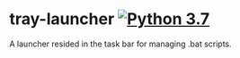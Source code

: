 # tray-launcher [![Python 3.7](https://img.shields.io/badge/python-3.6-blue.svg)](https://www.python.org/downloads/release/python-360/)
A launcher resided in the task bar for managing .bat scripts.

